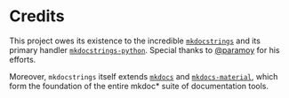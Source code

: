 # Credits

This project owes its existence to the incredible [`mkdocstrings`](https://mkdocstrings.github.io/) and its primary handler [`mkdocstrings-python`](https://mkdocstrings.github.io/python/). Special thanks to [@paramoy](https://fosstodon.org/@pawamoy) for his efforts.

Moreover, `mkdocstrings` itself extends [`mkdocs`](https://www.mkdocs.org/) and [`mkdocs-material`](https://squidfunk.github.io/mkdocs-material/), which form the foundation of the entire mkdoc* suite of documentation tools.
